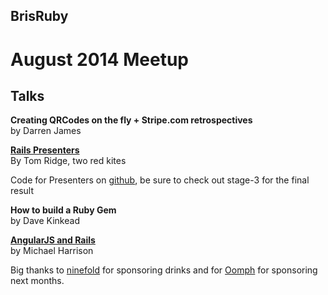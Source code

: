 ## BrisRuby 

# August 2014 Meetup

## Talks

**Creating QRCodes on the fly + Stripe.com retrospectives**  
by Darren James

**[Rails Presenters](http://www.slideshare.net/tomridge1/rails-presenters)**  
By Tom Ridge, two red kites

Code for Presenters on [github](https://github.com/ridget/presenters_app), be
sure to check out stage-3 for the final result

**How to build a Ruby Gem**  
by Dave Kinkead 

**[AngularJS and Rails](http://www.slideshare.net/neodynamic/angular-rails)**  
by Michael Harrison

Big thanks to [ninefold](http://ninefold.com) for sponsoring drinks and for [Oomph](http://oomphhq.com/) for sponsoring next months.
